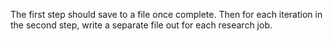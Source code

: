 The first step should save to a file once complete.
Then for each iteration in the second step, write a separate file out for each research job.